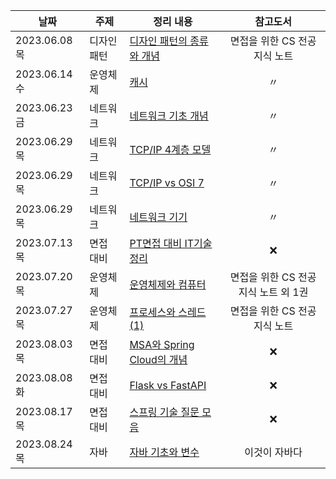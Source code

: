 


 |날짜|주제|정리 내용|참고도서|
|------|------|------|:------:|
|2023.06.08 목|디자인패턴|[디자인 패턴의 종류와 개념](https://4priltwntsx.tistory.com/12)|면접을 위한 CS 전공지식 노트|
|2023.06.14 수|운영체제|[캐시](https://4priltwntsx.tistory.com/13)|〃|
|2023.06.23 금|네트워크|[네트워크 기초 개념](https://parallel-pie-1c4.notion.site/CS-cc24ad6cccfa4eedbd01eae03e36383e?pvs=4)|〃|
|2023.06.29 목|네트워크|[TCP/IP 4계층 모델](https://parallel-pie-1c4.notion.site/CS-TCP-IP-4-9cf540dd51fc440297c8d3d82bbcb313?pvs=4)|〃|
|2023.06.29 목|네트워크|[TCP/IP vs OSI 7](https://parallel-pie-1c4.notion.site/CS-TCP-IP-vs-OSI-7-9356fd9e4332496c9201515524a01921?pvs=4)|〃|
|2023.06.29 목|네트워크|[네트워크 기기](https://parallel-pie-1c4.notion.site/CS-28f227337cbd4f658fac997616d1ca6b?pvs=4)|〃|
|2023.07.13 목|면접 대비|[PT면접 대비 IT기술 정리](https://parallel-pie-1c4.notion.site/CS-PT-IT-943d41acd5ec4274a659caf597dc8c2e?pvs=4)|❌|
|2023.07.20 목|운영체제|[운영체제와 컴퓨터](https://4priltwntsx.tistory.com/19)|면접을 위한 CS 전공지식 노트 외 1권|
|2023.07.27 목|운영체제|[프로세스와 스레드(1)](https://4priltwntsx.tistory.com/22)|면접을 위한 CS 전공지식 노트|
|2023.08.03 목|면접 대비|[MSA와 Spring Cloud의 개념](https://parallel-pie-1c4.notion.site/CS-MSA-Spring-Cloud-f6684c31105d4049ad28e02e480fc821?pvs=4)|❌|
|2023.08.08 화|면접 대비|[Flask vs FastAPI](https://parallel-pie-1c4.notion.site/CS-Flask-vs-Fast-API-f00255a064a14280ad7021f72ce25adb?pvs=4)|❌|
|2023.08.17 목|면접 대비|[스프링 기술 질문 모음](https://parallel-pie-1c4.notion.site/CS-Spring-d5b5c78c21164df0bb358e9cbb0aaa38?pvs=4)|❌|
|2023.08.24 목|자바|[자바 기초와 변수](https://4priltwntsx.tistory.com/36)|이것이 자바다|
